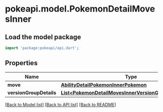 # pokeapi.model.PokemonDetailMovesInner

## Load the model package
```dart
import 'package:pokeapi/api.dart';
```

## Properties
Name | Type | Description | Notes
------------ | ------------- | ------------- | -------------
**move** | [**AbilityDetailPokemonInnerPokemon**](AbilityDetailPokemonInnerPokemon.md) |  | 
**versionGroupDetails** | [**List&lt;PokemonDetailMovesInnerVersionGroupDetailsInner&gt;**](PokemonDetailMovesInnerVersionGroupDetailsInner.md) |  | 

[[Back to Model list]](../README.md#documentation-for-models) [[Back to API list]](../README.md#documentation-for-api-endpoints) [[Back to README]](../README.md)


